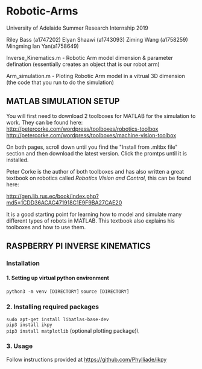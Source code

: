 # Robotic-Arms
University of Adelaide Summer Research Internship 2019

Riley Bass (a1747202)
Elyan Shaawi (a1743093)
Ziming Wang (a1758259)
Mingming Ian Yan(a1758649)

Inverse_Kinematics.m - Robotic Arm model dimension & parameter defination (essentially creates an object that is our robot arm)


Arm_simulation.m - Ploting Robotic Arm model in a vitrual 3D dimension (the code that you run to do the simulation)

## MATLAB SIMULATION SETUP

You will first need to download 2 toolboxes for MATLAB for the simulation to work. They can be found here: \
http://petercorke.com/wordpress/toolboxes/robotics-toolbox \
http://petercorke.com/wordpress/toolboxes/machine-vision-toolbox

On both pages, scroll down until you find the "Install from .mltbx file" section and then download the latest version. Click the promtps until it is installed.

Peter Corke is the author of both toolboxes and has also written a great textbook on robotics called *Robotics Vision and Control*, this can be found here: 

http://gen.lib.rus.ec/book/index.php?md5=1CDD36ACAC471918C1E9F9BA27CAE20 

It is a good starting point for learning how to model and simulate many different types of robots in MATLAB. This textbook also explains his toolboxes and how to use them.

## RASPBERRY PI INVERSE KINEMATICS

### Installation

#### 1. Setting up virtual python environment
`python3 -m venv [DIRECTORY]`
`source [DIRECTORY]`

### 2. Installing required packages
`sudo apt-get install libatlas-base-dev`\
`pip3 install ikpy`\
`pip3 install matplotlib` (optional plotting package)\

### 3. Usage
Follow instructions provided at https://github.com/Phylliade/ikpy
